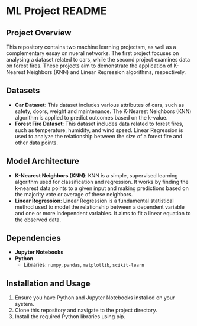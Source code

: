# ML Project README

## Project Overview
This repository contains two machine learning projectsm, as well as a complementary essay on nueral networks. The first project focuses on analysing a dataset related to cars, while the second project examines data on forest fires. These projects aim to demonstrate the application of K-Nearest Neighbors (KNN) and Linear Regression algorithms, respectively.

## Datasets
- **Car Dataset**: This dataset includes various attributes of cars, such as safety, doors, weight and maintenance. The K-Nearest Neighbors (KNN) algorithm is applied to predict outcomes based on the k-value.
- **Forest Fire Dataset**: This dataset includes data related to forest fires, such as temperature, humidity, and wind speed. Linear Regression is used to analyze the relationship between the size of a forest fire and other data points.

## Model Architecture
- **K-Nearest Neighbors (KNN)**: KNN is a simple, supervised learning algorithm used for classification and regression. It works by finding the k-nearest data points to a given input and making predictions based on the majority vote or average of these neighbors.
- **Linear Regression**: Linear Regression is a fundamental statistical method used to model the relationship between a dependent variable and one or more independent variables. It aims to fit a linear equation to the observed data.

## Dependencies
- **Jupyter Notebooks**
- **Python**
  - Libraries: `numpy`, `pandas`, `matplotlib`, `scikit-learn`

## Installation and Usage
1. Ensure you have Python and Jupyter Notebooks installed on your system.
2. Clone this repository and navigate to the project directory.
3. Install the required Python libraries using pip.
 
